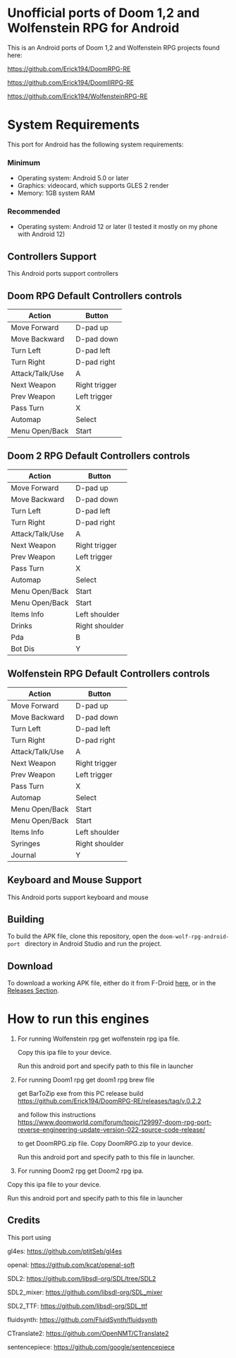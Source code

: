# Unofficial ports of Doom 1,2 and Wolfenstein RPG for Android
This is an Android ports of Doom 1,2 and Wolfenstein RPG projects found here:

https://github.com/Erick194/DoomRPG-RE

https://github.com/Erick194/DoomIIRPG-RE

https://github.com/Erick194/WolfensteinRPG-RE

# System Requirements

This port for Android has the following system requirements:
### Minimum
* Operating system: Android 5.0 or later
* Graphics: videocard, which supports GLES 2 render
* Memory: 1GB system RAM

### Recommended
* Operating system: Android 12 or later (I tested it mostly on my phone with Android 12)

## Controllers Support
This Android ports support controllers

## Doom RPG Default Controllers controls

| Action           | Button      	|
| ---------------  | ------------- 	|
| Move Forward     | D-pad up    	|
| Move Backward    | D-pad down  	|
| Turn Left        | D-pad left  	|
| Turn Right       | D-pad right 	|
| Attack/Talk/Use  | A           	|
| Next Weapon      | Right trigger  |
| Prev Weapon      | Left trigger   |
| Pass Turn        | X           	|
| Automap          | Select      	|
| Menu Open/Back   | Start       	|

## Doom 2 RPG Default Controllers controls

| Action           | Button         |
| ---------------  | -------------  |
| Move Forward     | D-pad up       |
| Move Backward    | D-pad down     |
| Turn Left        | D-pad left     |
| Turn Right       | D-pad right    |
| Attack/Talk/Use  | A              |
| Next Weapon      | Right trigger  |
| Prev Weapon      | Left trigger   |
| Pass Turn        | X              |
| Automap          | Select         |
| Menu Open/Back   | Start          |
| Menu Open/Back   | Start          |
| Items Info       | Left shoulder  |
| Drinks           | Right shoulder |
| Pda              | B				|
| Bot Dis          | Y				|

## Wolfenstein RPG Default Controllers controls

| Action           | Button         |
| ---------------  | -------------  |
| Move Forward     | D-pad up       |
| Move Backward    | D-pad down     |
| Turn Left        | D-pad left     |
| Turn Right       | D-pad right    |
| Attack/Talk/Use  | A              |
| Next Weapon      | Right trigger  |
| Prev Weapon      | Left trigger   |
| Pass Turn        | X              |
| Automap          | Select         |
| Menu Open/Back   | Start          |
| Menu Open/Back   | Start          |
| Items Info       | Left shoulder  |
| Syringes         | Right shoulder |
| Journal          | Y   			|

## Keyboard and Mouse Support
This Android ports support keyboard and mouse

## Building

To build the APK file, clone this repository, open the `doom-wolf-rpg-android-port ` directory in Android Studio and run the project.

## Download

To download a working APK file, either do it from F-Droid [here](https://f-droid.org/packages/com.mobilerpgpack.phone/), or in the [Releases Section](https://github.com/sandstranger/doom-wolf-rpg-android-port/releases/latest).

# How to run this engines
1. For running Wolfenstein rpg get wolfenstein rpg ipa file.

   Copy this ipa file to your device.

   Run this android port and specify path to this file in launcher

2. For running Doom1 rpg get doom1 rpg brew file

   get BarToZip exe from this PC release build https://github.com/Erick194/DoomRPG-RE/releases/tag/v.0.2.2 

   and follow this instructions https://www.doomworld.com/forum/topic/129997-doom-rpg-port-reverse-engineering-update-version-022-source-code-release/

   to get DoomRPG.zip file. Copy DoomRPG.zip to your device.

   Run this android port and specify path to this file in launcher.

4.  For running Doom2 rpg get Doom2 rpg ipa.

   Copy this ipa file to your device.
   
   Run this android port and specify path to this file in launcher

## Credits
This port using

gl4es: https://github.com/ptitSeb/gl4es

openal: https://github.com/kcat/openal-soft

SDL2: https://github.com/libsdl-org/SDL/tree/SDL2

SDL2_mixer: https://github.com/libsdl-org/SDL_mixer

SDL2_TTF: https://github.com/libsdl-org/SDL_ttf

fluidsynth: https://github.com/FluidSynth/fluidsynth

CTranslate2: https://github.com/OpenNMT/CTranslate2

sentencepiece: https://github.com/google/sentencepiece
